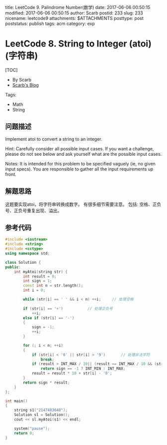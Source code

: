title: LeetCode 9. Palindrome Number(数学)
date: 2017-06-06 00:50:15
modified: 2017-06-06 00:50:15
author: Scarb
postid: 233
slug: 233
nicename: leetcode9
attachments: $ATTACHMENTS
posttype: post
poststatus: publish
tags: acm
category: exp

# LeetCode 8. String to Integer (atoi)(字符串)
[TOC]

- By Scarb
- [Scarb's Blog](http://47.106.131.90/blog)


Tags:

- Math 
- String


## 问题描述

Implement atoi to convert a string to an integer.

Hint: Carefully consider all possible input cases. If you want a challenge, please do not see below and ask yourself what are the possible input cases.

Notes: It is intended for this problem to be specified vaguely (ie, no given input specs). You are responsible to gather all the input requirements up front.


## 解题思路
这题要实现atoi，将字符串转换成数字。
有很多细节需要注意。
包括: 空格、正负号、正负号重复出现、溢出。

## 参考代码
```C++
#include <iostream>
#include <string>
#include <cctype>
using namespace std;

class Solution {
public:
	int myAtoi(string str) {
		int result = 0;
		int sign = 1;
		const int n = str.length();
		int i = 0;

		while (str[i] == ' ' && i < n) ++i;     // 处理空格
		
		if (str[i] == '+')           // 处理正负号
			++i;
		else if (str[i] == '-')
		{
			sign = -1;
			++i;
		}

		for (; i < n; ++i)
		{
			if (str[i] < '0' || str[i] > '9')       // 处理非法字符
				break;
			if (result > INT_MAX / 10|| (result == INT_MAX / 10 && (str[i] - '0') > INT_MAX % 10))      // 处理溢出
				return sign == -1 ? INT_MIN : INT_MAX;
			result = result * 10 + str[i] - '0';
		}
		return sign * result;
	}
};

int main()
{
	string s1("2147483648");
	Solution sl = Solution();
	cout << sl.myAtoi(s1) << endl;

	system("pause");
	return 0;
}
```